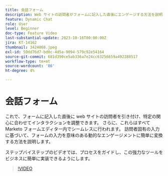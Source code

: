 ```yaml
---
title: 会話フォーム
description: Web サイトの訪問者がフォームに記入した直後にエンゲージする方法を説明します。
feature: Dynamic Chat
role: User
level: Beginner
doc-type: Feature Video
last-substantial-update: 2023-10-16T00:00:00Z
jira: KT-14162
thumbnail: 3424868.jpeg
exl-id: 50dd76d7-bd0c-4d5a-9094-579c92e54164
source-git-commit: 681d390ce5ab336a7e24cc63256659a492288517
workflow-type: tm+mt
source-wordcount: '86'
ht-degree: 4%

---
```


# 会話フォーム

これで、フォームに記入した直後に web サイトの訪問者を引き付け、特定の関心に合わせてインタラクションを調整できます。 さらに、これらはすべてMarketo フォームエディター内でシームレスに行われます。 訪問者固有の入力に基づいて、フォームの入力を意味のある動的なエンゲージメントに簡単に変換する方法を説明します。

ステップバイステップのビデオでは、プロセスをガイドし、この強力なツールをビジネスに簡単に実装できるようにします。

>[!VIDEO](https://video.tv.adobe.com/v/3443357/?learn=on&captions=jpn)
